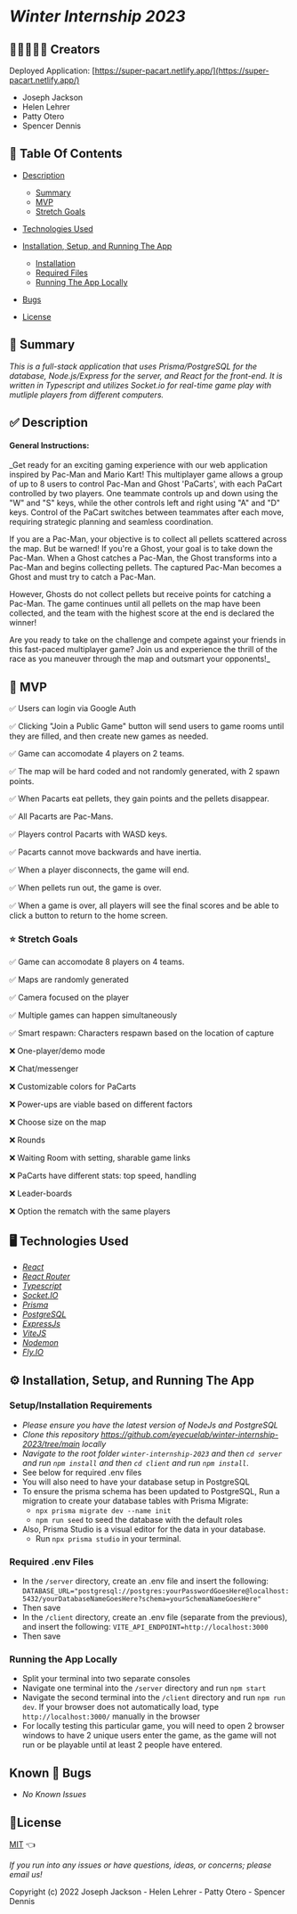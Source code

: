 # _Winter Internship 2023_

## 🧑🏽‍🤝‍🧑🏼 Creators

Deployed Application: [https://super-pacart.netlify.app/](https://super-pacart.netlify.app/)

- Joseph Jackson
- Helen Lehrer
- Patty Otero
- Spencer Dennis

## 📂 Table Of Contents

- [Description](#description)
  - [Summary](#summary)
  - [MVP](#mvp)
  - [Stretch Goals](#stretch-goals)

- [Technologies Used](#technologies-used)
- [Installation, Setup, and Running The App](#installation-setup-and-running-the-app)
  - [Installation](#installation)
  - [Required Files](#required-files)
  - [Running The App Locally](#running-the-app-locally)
- [Bugs](#bugs)
- [License](#license)

## 📝 Summary <a id="summary"></a>

_This is a full-stack application that uses Prisma/PostgreSQL for the database, Node.js/Express for the server, and React for the front-end. It is written in Typescript and utilizes Socket.io for real-time game play with mutliple players from different computers._

## ✅ Description <a id="description"></a>

#### General Instructions:
_Get ready for an exciting gaming experience with our web application inspired by Pac-Man and Mario Kart! This multiplayer game allows a group of up to 8 users to control Pac-Man and Ghost 'PaCarts', with each PaCart controlled by two players. One teammate controls up and down using the "W" and "S" keys, while the other controls left and right using "A" and "D" keys. Control of the PaCart switches between teammates after each move, requiring strategic planning and seamless coordination.

If you are a Pac-Man, your objective is to collect all pellets scattered across the map. But be warned! If you're a Ghost, your goal is to take down the Pac-Man. When a Ghost catches a Pac-Man, the Ghost transforms into a Pac-Man and begins collecting pellets. The captured Pac-Man becomes a Ghost and must try to catch a Pac-Man.

However, Ghosts do not collect pellets but receive points for catching a Pac-Man. The game continues until all pellets on the map have been collected, and the team with the highest score at the end is declared the winner!

Are you ready to take on the challenge and compete against your friends in this fast-paced multiplayer game? Join us and experience the thrill of the race as you maneuver through the map and outsmart your opponents!_

## 🎯 MVP <a id="mvp"></a>

✅ Users can login via Google Auth

✅ Clicking "Join a Public Game" button will send users to game rooms until they are filled, and then create new games as needed.

✅ Game can accomodate 4 players on 2 teams.

✅ The map will be hard coded and not randomly generated, with 2 spawn points.

✅ When Pacarts eat pellets, they gain points and the pellets disappear.

✅ All Pacarts are Pac-Mans.

✅ Players control Pacarts with WASD keys.

✅ Pacarts cannot move backwards and have inertia.

✅ When a player disconnects, the game will end.

✅ When pellets run out, the game is over.

✅ When a game is over, all players will see the final scores and be able to click a button to return to the home screen.

### ⭐ Stretch Goals <a id="stretch-goals"></a>

✅ Game can accomodate 8 players on 4 teams.

✅ Maps are randomly generated

✅ Camera focused on the player

✅ Multiple games can happen simultaneously

✅ Smart respawn: Characters respawn based on the location of capture

❌ One-player/demo mode

❌ Chat/messenger

❌ Customizable colors for PaCarts

❌ Power-ups are viable based on different factors

❌ Choose size on the map

❌ Rounds

❌ Waiting Room with setting, sharable game links

❌ PaCarts have different stats: top speed, handling

❌ Leader-boards

❌ Option the rematch with the same players

## 🖥️ Technologies Used <a id="technologies-used"></a>

- _[React](https://reactjs.org/)_
- _[React Router](https://reactrouter.com/)_
- _[Typescript](https://www.typescriptlang.org/)_
- _[Socket.IO](https://socket.io/)_
- _[Prisma](https://www.prisma.io/)_
- _[PostgreSQL](https://www.postgresql.org/)_
- _[ExpressJs](https://expressjs.com/)_
- _[ViteJS](https://vitejs.dev/)_
- _[Nodemon](https://www.npmjs.com/package/nodemon)_
- _[Fly.IO](https://fly.io/)_

## ⚙️ Installation, Setup, and Running The App <a id="installation-setup-and-running-the-app"></a>

### Setup/Installation Requirements <a id="installation"></a>

- _Please ensure you have the latest version of NodeJs and PostgreSQL_
- _Clone this repository <https://github.com/eyecuelab/winter-internship-2023/tree/main> locally_
- _Navigate to the root folder `winter-internship-2023` and then `cd server` and run `npm install` and then `cd client` and run `npm install`_.
- See below for required .env files
- You will also need to have your database setup in PostgreSQL
- To ensure the prisma schema has been updated to PostgreSQL, Run a migration to create your database tables with Prisma Migrate:
  - `npx prisma migrate dev --name init`
  - `npm run seed` to seed the database with the default roles
- Also, Prisma Studio is a visual editor for the data in your database.
  - Run `npx prisma studio` in your terminal.

### Required .env Files <a id="required-files"></a>

- In the `/server` directory, create an .env file and insert the following: `DATABASE_URL="postgresql://postgres:yourPasswordGoesHere@localhost:5432/yourDatabaseNameGoesHere?schema=yourSchemaNameGoesHere"`
- Then save
- In the `/client` directory, create an .env file (separate from the previous), and insert the following: `VITE_API_ENDPOINT=http://localhost:3000`
- Then save

### Running the App Locally <a id="running-the-app-locally"></a>

- Split your terminal into two separate consoles
- Navigate one terminal into the `/server` directory and run `npm start`
- Navigate the second terminal into the `/client` directory and run `npm run dev`. If your browser does not automatically load, type `http://localhost:3000/` manually in the browser
- For locally testing this particular game, you will need to open 2 browser windows to have 2 unique users enter the game, as the game will not run or be playable until at least 2 people have entered.


## Known 🐛 Bugs <a id="bugs"></a>

- _No Known Issues_

## 🎫License <a id="license"></a>

[MIT](LICENSE) 👈

_If you run into any issues or have questions, ideas, or concerns;  please email us!_

Copyright (c) 2022 Joseph Jackson - Helen Lehrer - Patty Otero - Spencer Dennis
